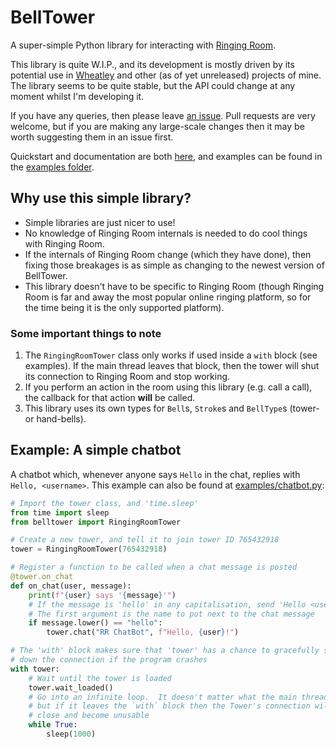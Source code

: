 # BellTower

A super-simple Python library for interacting with [Ringing Room](https://ringingroom.com).

This library is quite W.I.P., and its development is mostly driven by its potential use in
[Wheatley](https://github.com/kneasle/wheatley) and other (as of yet unreleased) projects of mine.
The library seems to be quite stable, but the API could change at any moment whilst I'm developing
it.

If you have any queries, then please leave 
[an issue](https://github.com/kneasle/belltower/issues/new).  Pull requests are very welcome, but if
you are making any large-scale changes then it may be worth suggesting them in an issue first.

Quickstart and documentation are both
[here](https://github.com/kneasle/belltower/blob/master/QUICKSTART.md), and examples can be found in
the [examples folder](https://github.com/kneasle/belltower/tree/master/examples).

## Why use this simple library?

- Simple libraries are just nicer to use!
- No knowledge of Ringing Room internals is needed to do cool things with Ringing Room.
- If the internals of Ringing Room change (which they have done), then fixing those breakages is as
  simple as changing to the newest version of BellTower.
- This library doesn't have to be specific to Ringing Room (though Ringing Room is far and away the
  most popular online ringing platform, so for the time being it is the only supported platform).

### Some important things to note

1. The `RingingRoomTower` class only works if used inside a `with` block (see examples).  If the
   main thread leaves that block, then the tower will shut its connection to Ringing Room and stop
   working.
2. If you perform an action in the room using this library (e.g. call a call), the callback for that
   action **will** be called.
3. This library uses its own types for `Bell`s, `Stroke`s and `BellType`s (tower- or hand-bells).

## Example: A simple chatbot

A chatbot which, whenever anyone says `Hello` in the chat, replies with `Hello, <username>`.  This
example can also be found at
[examples/chatbot.py](https://github.com/kneasle/belltower/blob/master/examples/chatbot.py):
```python
# Import the tower class, and 'time.sleep'
from time import sleep
from belltower import RingingRoomTower

# Create a new tower, and tell it to join tower ID 765432918
tower = RingingRoomTower(765432918)

# Register a function to be called when a chat message is posted
@tower.on_chat
def on_chat(user, message):
    print(f"{user} says '{message}'")
    # If the message is 'hello' in any capitalisation, send 'Hello <user>'.
    # The first argument is the name to put next to the chat message
    if message.lower() == "hello":
        tower.chat("RR ChatBot", f"Hello, {user}!")

# The 'with' block makes sure that 'tower' has a chance to gracefully shut
# down the connection if the program crashes
with tower:
    # Wait until the tower is loaded
    tower.wait_loaded()
    # Go into an infinite loop.  It doesn't matter what the main thread does,
    # but if it leaves the `with` block then the Tower's connection will
    # close and become unusable
    while True:
        sleep(1000)
```
